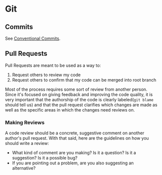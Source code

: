 # Git

## Commits
See [Conventional Commits](https://www.conventionalcommits.org/en/v1.0.0/).

## Pull Requests

Pull Requests are meant to be used as a way to:
1. Request others to review my code
2. Request others to confirm that my code can be merged into root branch

Most of the process requires some sort of review from another person. Since it's focused on giving feedback and improving the code quality, it is very important that the authorship of the code is clearly labeled(`git blame` should tell us) and that the pull request clarifies which changes are made as well as the specific areas in which the changes need reviews on.

### Making Reviews

A code review should be a concrete, suggestive comment on another author's pull request. With that said, here are the guidelines on how you should write a review:
* What kind of comment are you making? Is it a question? Is it a suggestion? Is it a possible bug?
* If you are pointing out a problem, are you also suggesting an alternative?